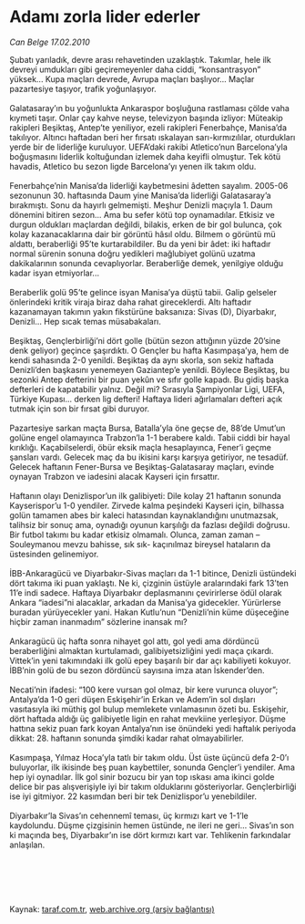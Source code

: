 # Adamı zorla lider ederler

*Can Belge 17.02.2010*

<div class="taraf_structure_2col_1zq">
<div class="margen_n">



 <p>Şubatı yarıladık, devre arası rehavetinden uzaklaştık. Takımlar, hele ilk devreyi umdukları gibi geçiremeyenler daha ciddi, “konsantrasyon” yüksek... Kupa maçları devrede, Avrupa maçları başlıyor... Maçlar pazartesiye taşıyor, trafik yoğunlaşıyor. <br/><br/>Galatasaray’ın bu yoğunlukta Ankaraspor boşluğuna rastlaması çölde vaha kıymeti taşır. Onlar çay kahve neyse, televizyon başında izliyor: Müteakip rakipleri Beşiktaş, Antep’te yeniliyor, ezeli rakipleri Fenerbahçe, Manisa’da takılıyor. Altıncı haftadan beri her fırsatı ıskalayan sarı-kırmızılılar, oturdukları yerde bir de liderliğe kuruluyor. UEFA’daki rakibi Atletico’nun Barcelona’yla boğuşmasını liderlik koltuğundan izlemek daha keyifli olmuştur. Tek kötü havadis, Atletico bu sezon ligde Barcelona’yı yenen ilk takım oldu. <br/><br/>Fenerbahçe’nin Manisa’da liderliği kaybetmesini âdetten sayalım. 2005-06 sezonunun 30. haftasında Daum yine Manisa’da liderliği Galatasaray’a bırakmıştı. Sonu da hayırlı gelmemişti. Meşhur Denizli maçıyla 1. Daum dönemini bitiren sezon... Ama bu sefer kötü top oynamadılar. Etkisiz ve durgun oldukları maçlardan değildi, bilakis, erken de bir gol bulunca, çok kolay kazanacaklarına dair bir görüntü hâsıl oldu. Bilmem o görüntü mü aldattı, beraberliği 95’te kurtarabildiler. Bu da yeni bir âdet: iki haftadır normal sürenin sonuna doğru yedikleri mağlubiyet golünü uzatma dakikalarının sonunda cevaplıyorlar. Beraberliğe demek, yenilgiye olduğu kadar isyan etmiyorlar... <br/><br/>Beraberlik golü 95’te gelince isyan Manisa’ya düştü tabii. Galip gelseler önlerindeki kritik viraja biraz daha rahat gireceklerdi. Altı haftadır kazanamayan takımın yakın fikstürüne baksanıza: Sivas (D), Diyarbakır, Denizli... Hep sıcak temas müsabakaları. <br/><br/>Beşiktaş, Gençlerbirliği’ni dört golle (bütün sezon attığının yüzde 20’sine denk geliyor) geçince şaşırdıktı. O Gençler bu hafta Kasımpaşa’ya, hem de kendi sahasında 2-0 yenildi. Beşiktaş da aynı skorla, son sekiz haftada Denizli’den başkasını yenemeyen Gaziantep’e yenildi. Böylece Beşiktaş, bu sezonki Antep defterini bir puan yekûn ve sıfır golle kapadı. Bu gidiş başka defterleri de kapatabilir yalnız. Değil mi? Sırasıyla Şampiyonlar Ligi, UEFA, Türkiye Kupası... derken lig defteri! Haftaya lideri ağırlamaları defteri açık tutmak için son bir fırsat gibi duruyor. <br/><br/>Pazartesiye sarkan maçta Bursa, Batalla’yla öne geçse de, 88’de Umut’un golüne engel olamayınca Trabzon’la 1-1 berabere kaldı. Tabii ciddi bir hayal kırıklığı. Kaçabilselerdi, öbür eksik maçla hesaplayınca, Fener’i geçme şansları vardı. Gelecek maç da bu ikisini karşı karşıya getiriyor, ne tesadüf. Gelecek haftanın Fener-Bursa ve Beşiktaş-Galatasaray maçları, evinde oynayan Trabzon ve iadesini alacak Kayseri için fırsattır. <br/><br/>Haftanın olayı Denizlispor’un ilk galibiyeti: Dile kolay 21 haftanın sonunda Kayserispor’u 1-0 yendiler. Zirvede kalma peşindeki Kayseri için, bilhassa golün tamamen abes bir kaleci hatasından kaynaklandığını unutmazsak, talihsiz bir sonuç ama, oynadığı oyunun karşılığı da fazlası değildi doğrusu. Bir futbol takımı bu kadar etkisiz olmamalı. Olunca, zaman zaman –Souleymanou mevzu bahisse, sık sık- kaçınılmaz bireysel hataların da üstesinden gelinemiyor. <br/><br/>İBB-Ankaragücü ve Diyarbakır-Sivas maçları da 1-1 bitince, Denizli üstündeki dört takıma iki puan yaklaştı. Ne ki, çizginin üstüyle aralarındaki fark 13’ten 11’e indi sadece. Haftaya Diyarbakır deplasmanını çevirirlerse ödül olarak Ankara “iadesi”ni alacaklar, arkadan da Manisa’ya gidecekler. Yürürlerse buradan yürüyecekler yani. Hakan Kutlu’nun “Denizli’nin küme düşeceğine hiçbir zaman inanmadım” sözlerine inansak mı? <br/><br/>Ankaragücü üç hafta sonra nihayet gol attı, gol yedi ama dördüncü beraberliğini almaktan kurtulamadı, galibiyetsizliğini yedi maça çıkardı. Vittek’in yeni takımındaki ilk golü epey başarılı bir dar açı kabiliyeti kokuyor. İBB’nin golü de bu sezon dördüncü sayısına imza atan İskender’den. <br/><br/>Necati’nin ifadesi: “100 kere vursan gol olmaz, bir kere vurunca oluyor”; Antalya’da 1-0 geri düşen Eskişehir’in Erkan ve Adem’in sol dışları vasıtasıyla iki müthiş gol bulup memlekete vınlamasının özeti bu. Eskişehir, dört haftada aldığı üç galibiyetle ligin en rahat mevkiine yerleşiyor. Düşme hattına sekiz puan fark koyan Antalya’nın ise önündeki yedi haftalık periyoda dikkat: 28. haftanın sonunda şimdiki kadar rahat olmayabilirler. <br/><br/>Kasımpaşa, Yılmaz Hoca’yla tatlı bir takım oldu. Üst üste üçüncü defa 2-0’ı buluyorlar, ilk ikisinde beş puan kaybettiler, sonunda Gençler’i yendiler. Ama hep iyi oynadılar. İlk gol sinir bozucu bir yan top ıskası ama ikinci golde delice bir pas alışverişiyle iyi bir takım olduklarını gösteriyorlar. Gençlerbirliği ise iyi gitmiyor. 22 kasımdan beri bir tek Denizlispor’u yenebildiler. <br/><br/>Diyarbakır’la Sivas’ın cehennemî teması, üç kırmızı kart ve 1-1’le kaydolundu. Düşme çizgisinin hemen üstünde, ne ileri ne geri... Sivas’ın son ki maçında beş, Diyarbakır’ın ise dört kırmızı kart var. Tehlikenin farkındalar anlaşılan.</p>
<br/>
<br/>
<br/>



<br/>


<div id="taraf_not">
</div>

</div>


</div>

Kaynak: [taraf.com.tr](http://taraf.com.tr:80/makale/10085.htm), [web.archive.org (arşiv bağlantısı)](http://web.archive.org/web/20100302083748/http://taraf.com.tr:80/makale/10085.htm)
